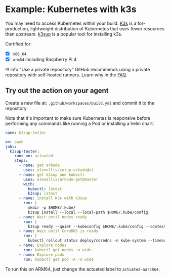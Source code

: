 # Example: Kubernetes with k3s

You may need to access Kubernetes within your build. [K3s](https://k3s.io) is a for-production, lightweight distribution of Kubernetes that uses fewer resources than upstream. [k3sup](https://github.com/alexellis/k3sup) is a popular tool for installing k3s.

Certified for:

- [x] `x86_64`
- [x] `arm64` including Raspberry Pi 4

!!! info "Use a private repository"
    GitHub recommends using a private repository with self-hosted runners. Learn why in the [FAQ](/faq).

## Try out the action on your agent

Create a new file at: `.github/workspaces/build.yml` and commit it to the repository.

Note that it's important to make sure Kubernetes is responsive before performing any commands like running a Pod or installing a helm chart.

```yaml
name: k3sup-tester

on: push
jobs:
  k3sup-tester:
    runs-on: actuated
    steps:
      - name: get arkade
        uses: alexellis/setup-arkade@v1
      - name: get k3sup and kubectl
        uses: alexellis/arkade-get@master
        with:
          kubectl: latest
          k3sup: latest
      - name: Install K3s with k3sup
        run: |
          mkdir -p $HOME/.kube/
          k3sup install --local --local-path $HOME/.kube/config
      - name: Wait until nodes ready
        run: |
          k3sup ready --quiet --kubeconfig $HOME/.kube/config --context default
      - name: Wait until CoreDNS is ready
        run: |
          kubectl rollout status deploy/coredns -n kube-system --timeout=300s
      - name: Explore nodes
        run: kubectl get nodes -o wide
      - name: Explore pods
        run: kubectl get pod -A -o wide
```

To run this on ARM64, just change the actuated label to `actuated-aarch64`.
